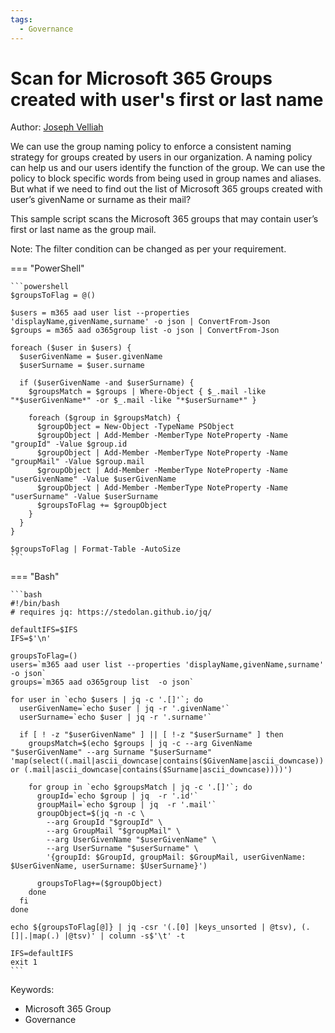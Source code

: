 ```yaml
---
tags:  
  - Governance
---
```


# Scan for Microsoft 365 Groups created with user's first or last name

Author: [Joseph Velliah](https://sprider.blog/governance-scan-office-365-groups-created-with-user-first-or-last-name-using-office-365-cli-commands)

We can use the group naming policy to enforce a consistent naming strategy for groups created by users in our organization. A naming policy can help us and our users identify the function of the group. We can use the policy to block specific words from being used in group names and aliases. But what if we need to find out the list of Microsoft 365 groups created with user’s givenName or surname as their mail?

This sample script scans the Microsoft 365 groups that may contain user’s first or last name as the group mail.

Note: The filter condition can be changed as per your requirement.

=== "PowerShell"

    ```powershell
    $groupsToFlag = @()

    $users = m365 aad user list --properties 'displayName,givenName,surname' -o json | ConvertFrom-Json
    $groups = m365 aad o365group list -o json | ConvertFrom-Json

    foreach ($user in $users) {
      $userGivenName = $user.givenName
      $userSurname = $user.surname

      if ($userGivenName -and $userSurname) {
        $groupsMatch = $groups | Where-Object { $_.mail -like "*$userGivenName*" -or $_.mail -like "*$userSurname*" }

        foreach ($group in $groupsMatch) {
          $groupObject = New-Object -TypeName PSObject
          $groupObject | Add-Member -MemberType NoteProperty -Name "groupId" -Value $group.id
          $groupObject | Add-Member -MemberType NoteProperty -Name "groupMail" -Value $group.mail
          $groupObject | Add-Member -MemberType NoteProperty -Name "userGivenName" -Value $userGivenName
          $groupObject | Add-Member -MemberType NoteProperty -Name "userSurname" -Value $userSurname
          $groupsToFlag += $groupObject
        }
      }
    }

    $groupsToFlag | Format-Table -AutoSize
    ```

=== "Bash"

    ```bash
    #!/bin/bash
    # requires jq: https://stedolan.github.io/jq/

    defaultIFS=$IFS
    IFS=$'\n'

    groupsToFlag=()
    users=`m365 aad user list --properties 'displayName,givenName,surname' -o json`
    groups=`m365 aad o365group list  -o json`

    for user in `echo $users | jq -c '.[]'`; do
      userGivenName=`echo $user | jq -r '.givenName'`
      userSurname=`echo $user | jq -r '.surname'`

      if [ ! -z "$userGivenName" ] || [ !-z "$userSurname" ] then
        groupsMatch=$(echo $groups | jq -c --arg GivenName "$userGivenName" --arg Surname "$userSurname" 'map(select((.mail|ascii_downcase|contains($GivenName|ascii_downcase)) or (.mail|ascii_downcase|contains($Surname|ascii_downcase))))')

        for group in `echo $groupsMatch | jq -c '.[]'`; do 
          groupId=`echo $group | jq  -r '.id'`
          groupMail=`echo $group | jq  -r '.mail'`
          groupObject=$(jq -n -c \
            --arg GroupId "$groupId" \
            --arg GroupMail "$groupMail" \
            --arg UserGivenName "$userGivenName" \
            --arg UserSurname "$userSurname" \
            '{groupId: $GroupId, groupMail: $GroupMail, userGivenName: $UserGivenName, userSurname: $UserSurname}')

          groupsToFlag+=($groupObject)
        done
      fi
    done

    echo ${groupsToFlag[@]} | jq -csr '(.[0] |keys_unsorted | @tsv), (.[]|.|map(.) |@tsv)' | column -s$'\t' -t

    IFS=defaultIFS
    exit 1
    ```

Keywords:

- Microsoft 365 Group
- Governance
